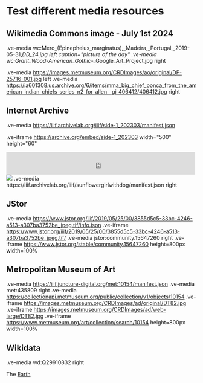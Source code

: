 # Test different media resources 

## Wikimedia Commons image - July 1st 2024
.ve-media wc:Mero_(Epinephelus_marginatus),_Madeira,_Portugal,_2019-05-31,_DD_24.jpg left caption="picture of the day"
.ve-media wc:Grant_Wood_-_American_Gothic_-_Google_Art_Project.jpg right

.ve-media https://images.metmuseum.org/CRDImages/ao/original/DP-25716-001.jpg left
.ve-media https://ia601308.us.archive.org/6/items/mma_big_chief_ponca_from_the_american_indian_chiefs_series_n2_for_allen__gi_406412/406412.jpg right

## Internet Archive
.ve-media https://iiif.archivelab.org/iiif/side-1_202303/manifest.json

.ve-iframe https://archive.org/embed/side-1_202303 width="500" height="60"
<iframe src="https://archive.org/embed/side-1_202303" width="500" height="60" frameborder="0" webkitallowfullscreen="true" mozallowfullscreen="true" allowfullscreen></iframe>

<img src="https://ia601608.us.archive.org/10/items/side-1_202303/side%201_itemimage.jpg">
.ve-media https://iiif.archivelab.org/iiif/sunflowergirlwithdog/manifest.json right

## JStor
.ve-media https://www.jstor.org/iiif/2019/05/25/00/3855d5c5-33bc-4246-a513-a307ba3752be_jpeg.tif/info.json
.ve-iframe https://www.jstor.org/iiif/2019/05/25/00/3855d5c5-33bc-4246-a513-a307ba3752be_jpeg.tif/
.ve-media jstor:community.15647260 right
.ve-iframe https://www.jstor.org/stable/community.15647260 height=800px width=100%

## Metropolitan Museum of Art
.ve-media https://iiif.juncture-digital.org/met:10154/manifest.json 
.ve-media met:435809 right
.ve-media https://collectionapi.metmuseum.org/public/collection/v1/objects/10154 
.ve-iframe https://images.metmuseum.org/CRDImages/ad/original/DT82.jpg 
.ve-iframe https://images.metmuseum.org/CRDImages/ad/web-large/DT82.jpg 
.ve-iframe https://www.metmuseum.org/art/collection/search/10154 height=800px width=100%

## Wikidata 
.ve-media wd:Q29910832  right

The [Earth](https://www.wikidata.org/wiki/Q2)